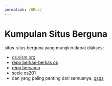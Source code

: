 ```yaml
---
permalink: /URLs/
---
```


# Kumpulan Situs Berguna
situs-situs berguna yang mungkin dapat diakses:
- [os.vlsm.org](https://os.vlsm.org/)
- [repo berkas-berkas os](https://github.com/UI-FASILKOM-OS/SistemOperasi/)
- [repo bersama](https://github.com/UI-FASILKOM-OS/os201/)
- [scele os201](https://scele.cs.ui.ac.id/course/view.php?id=822)
- dan yang paling penting dari semuanya, [gsgs](https://google.com)
